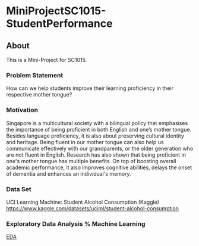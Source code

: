 # MiniProjectSC1015-StudentPerformance

## About

This is a Mini-Project for SC1015.

### Problem Statement
How can we help students improve their learning proficiency in their respective mother tongue?

### Motivation
Singapore is a multicultural society with a bilingual policy that emphasises the importance of being proficient in both English and one’s mother tongue. Besides language proficiency, it is also about preserving cultural identity and heritage. Being fluent in our mother tongue can also help us communicate effectively with our grandparents, or the older generation who are not fluent in English. Research has also shown that being proficient  in one's mother tongue has multiple benefits. On top of boosting overall academic performance, it also improves cognitive abilities, delays the onset of dementia and enhances an individual's memory. 

### Data Set
UCI Learning Machine: Student Alcohol Consumption (Kaggle)
https://www.kaggle.com/datasets/uciml/student-alcohol-consumption

### Exploratory Data Analysis % Machine Learning
[EDA](https://github.com/Naiqqqqq/MiniProjectSC1015-StudentPerformance/blob/main/Data%20Sets/Jupyter%20Notebooks/ExploratoryDataAnalysis.ipynb)




